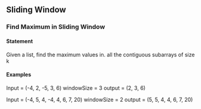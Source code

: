
## Sliding Window

### Find Maximum in Sliding Window

#### Statement
Given a list, find the maximum values in. all the contiguous subarrays of size k

#### Examples
Input = (-4, 2, -5, 3, 6)
windowSize = 3
output = (2, 3, 6)

Input = (-4, 5, 4, -4, 4, 6, 7, 20)
windowSize = 2
output = (5, 5, 4, 4, 6, 7, 20)